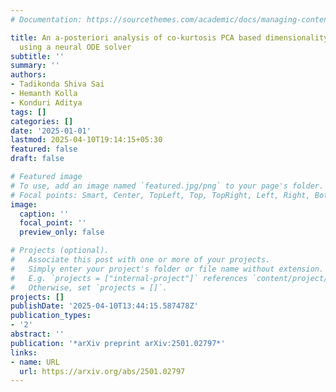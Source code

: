 ```yaml
---
# Documentation: https://sourcethemes.com/academic/docs/managing-content/

title: An a-posteriori analysis of co-kurtosis PCA based dimensionality reduction
  using a neural ODE solver
subtitle: ''
summary: ''
authors:
- Tadikonda Shiva Sai
- Hemanth Kolla
- Konduri Aditya
tags: []
categories: []
date: '2025-01-01'
lastmod: 2025-04-10T19:14:15+05:30
featured: false
draft: false

# Featured image
# To use, add an image named `featured.jpg/png` to your page's folder.
# Focal points: Smart, Center, TopLeft, Top, TopRight, Left, Right, BottomLeft, Bottom, BottomRight.
image:
  caption: ''
  focal_point: ''
  preview_only: false

# Projects (optional).
#   Associate this post with one or more of your projects.
#   Simply enter your project's folder or file name without extension.
#   E.g. `projects = ["internal-project"]` references `content/project/deep-learning/index.md`.
#   Otherwise, set `projects = []`.
projects: []
publishDate: '2025-04-10T13:44:15.587478Z'
publication_types:
- '2'
abstract: ''
publication: '*arXiv preprint arXiv:2501.02797*'
links:
- name: URL
  url: https://arxiv.org/abs/2501.02797
---
```


